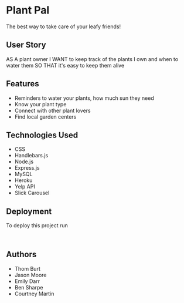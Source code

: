 # Plant Pal
The best way to take care of your leafy friends!

## User Story
AS A plant owner
I WANT to keep track of the plants I own and when to water them
SO THAT it's easy to keep them alive


## Features
- Reminders to water your plants, how much sun they need
- Know your plant type
- Connect with other plant lovers
- Find local garden centers

## Technologies Used
- CSS
- Handlebars.js
- Node.js
- Express.js
- MySQL
- Heroku
- Yelp API
- Slick Carousel

## Deployment

To deploy this project run

```bash
  
```



## Authors

- Thom Burt
- Jason Moore
- Emily Darr
- Ben Sharpe
- Courtney Martin
